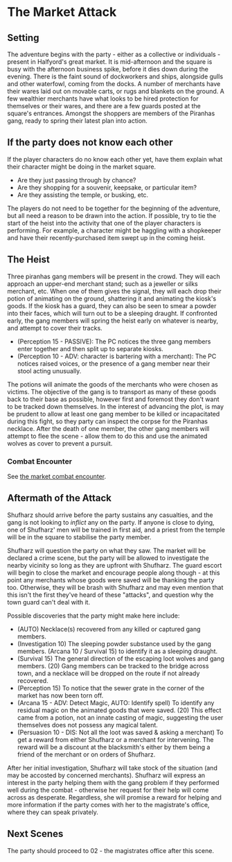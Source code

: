# The Market Attack

## Setting

The adventure begins with the party - either as a collective or individuals - present in Halfyord's great market.
It is mid-afternoon and the square is busy with the afternoon business spike, before it dies down during the evening.
There is the faint sound of dockworkers and ships, alongside gulls and other waterfowl, coming from the docks.
A number of merchants have their wares laid out on movable carts, or rugs and blankets on the ground.
A few wealthier merchants have what looks to be hired protection for themselves or their wares, and there are a few guards posted at the square's entrances.
Amongst the shoppers are members of the Piranhas gang, ready to spring their latest plan into action.

## If the party does not know each other

If the player characters do no know each other yet, have them explain what their character might be doing in the market square.

- Are they just passing through by chance?
- Are they shopping for a souvenir, keepsake, or particular item?
- Are they assisting the temple, or busking, etc.

The players do not need to be together for the beginning of the adventure, but all need a reason to be drawn into the action.
If possible, try to tie the start of the heist into the activity that one of the player characters is performing.
For example, a character might be haggling with a shopkeeper and have their recently-purchased item swept up in the coming heist.

## The Heist

Three piranhas gang members will be present in the crowd.
They will each approach an upper-end merchant stand; such as a jeweller or silks merchant, etc.
When one of them gives the signal, they will each drop their potion of animating on the ground, shattering it and animating the kiosk's goods.
If the kiosk has a guard, they can also be seen to smear a powder into their faces, which will turn out to be a sleeping draught.
If confronted early, the gang members will spring the heist early on whatever is nearby, and attempt to cover their tracks.

- (Perception 15 - PASSIVE): The PC notices the three gang members enter together and then split up to separate kiosks.
- (Perception 10 - ADV: character is bartering with a merchant): The PC notices raised voices, or the presence of a gang member near their stool acting unusually.

The potions will animate the goods of the merchants who were chosen as victims.
The objective of the gang is to transport as many of these goods back to their base as possible, however first and foremost they don't want to be tracked down themselves.
In the interest of advancing the plot, is may be prudent to allow at least one gang member to be killed or incapacitated during this fight, so they party can inspect the corpse for the Piranhas necklace.
After the death of one member, the other gang members will attempt to flee the scene - allow them to do this and use the animated wolves as cover to prevent a pursuit.

### Combat Encounter

See [the market combat encounter](../../combats/market.md).

## Aftermath of the Attack

Shufharz should arrive before the party sustains any casualties, and the gang is not looking to _inflict_ any on the party.
If anyone is close to dying, one of Shufharz' men will be trained in first aid, and a priest from the temple will be in the square to stabilise the party member.

Shufharz will question the party on what they saw.
The market will be declared a crime scene, but the party will be allowed to investigate the nearby vicinity so long as they are upfront with Shufharz.
The guard escort will begin to close the market and encourage people along though - at this point any merchants whose goods were saved will be thanking the party too.
Otherwise, they will be brash with Shufharz and may even mention that this isn't the first they've heard of these "attacks", and question why the town guard can't deal with it.

Possible discoveries that the party might make here include:

- (AUTO) Necklace(s) recovered from any killed or captured gang members.
- (Investigation 10) The sleeping powder substance used by the gang members. (Arcana 10 / Survival 15) to identify it as a sleeping draught.
- (Survival 15) The general direction of the escaping loot wolves and gang members. (20) Gang members can be tracked to the bridge across town, and a necklace will be dropped on the route if not already recovered.
- (Perception 15) To notice that the sewer grate in the corner of the market has now been torn off.
- (Arcana 15 - ADV: Detect Magic, AUTO: Identify spell) To identify any residual magic on the animated goods that were saved. (20) This effect came from a potion, not an innate casting of magic, suggesting the user themselves does not possess any magical talent.
- (Persuasion 10 - DIS: Not all the loot was saved & asking a merchant) To get a reward from either Shufharz or a merchant for intervening. The reward will be a discount at the blacksmith's either by them being a friend of the merchant or on orders of Shufharz.

After her initial investigation, Shufharz will take stock of the situation (and may be accosted by concerned merchants).
Shufharz will express an interest in the party helping them with the gang problem if they performed well during the combat - otherwise her request for their help will come across as desperate.
Regardless, she will promise a reward for helping and more information if the party comes with her to the magistrate's office, where they can speak privately.

## Next Scenes

The party should proceed to 02 - the magistrates office after this scene.

